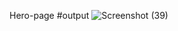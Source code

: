 
 Hero-page
#output
![Screenshot (39)](https://github.com/user-attachments/assets/bb33d64b-95df-447d-adc5-a7634b255efe)
